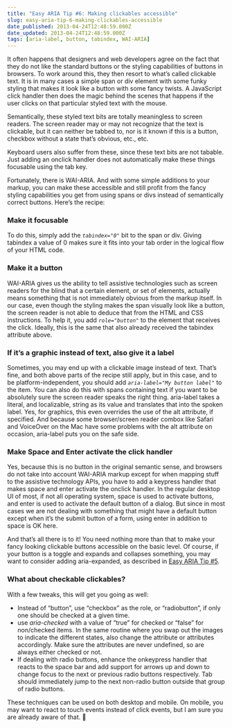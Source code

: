 ```yaml
---
title: "Easy ARIA Tip #6: Making clickables accessible"
slug: easy-aria-tip-6-making-clickables-accessible
date_published: 2013-04-24T12:48:59.000Z
date_updated: 2013-04-24T12:48:59.000Z
tags: [aria-label, button, tabindex, WAI-ARIA]
---
```


It often happens that designers and web developers agree on the fact that they do not like the standard buttons or the styling capabilities of buttons in browsers. To work around this, they then resort to what&#8217;s called clickable text. It is in many cases a simple span or div element with some funky styling that makes it look like a button with some fancy twists. A JavaScript click handler then does the magic behind the scenes that happens if the user clicks on that particular styled text with the mouse.

Semantically, these styled text bits are totally meaningless to screen readers. The screen reader may or may not recognize that the text is clickable, but it can neither be tabbed to, nor is it known if this is a button, checkbox without a state that&#8217;s obvious, etc., etc.

Keyboard users also suffer from these, since these text bits are not tabable. Just adding an onclick handler does not automatically make these things focusable using the tab key.

Fortunately, there is WAI-ARIA. And with some simple additions to your markup, you can make these accessible and still profit from the fancy styling capabilities you get from using spans or divs instead of semantically correct buttons. Here&#8217;s the recipe:

### Make it focusable

To do this, simply add the *`tabindex="0"`* bit to the span or div. Giving tabindex a value of 0 makes sure it fits into your tab order in the logical flow of your HTML code.

### Make it a button

WAI-ARIA gives us the ability to tell assistive technologies such as screen readers for the blind that a certain element, or set of elements, actually means something that is not immediately obvious from the markup itself. In our case, even though the styling makes the span visually look like a button, the screen reader is not able to deduce that from the HTML and CSS instructions. To help it, you add *`role="button"`* to the element that receives the click. Ideally, this is the same that also already received the tabindex attribute above.

### If it&#8217;s a graphic instead of text, also give it a label

Sometimes, you may end up with a clickable image instead of text. That&#8217;s fine, and both above parts of the recipe still apply, but in this case, and to be platform-independent, you should add *`aria-label="My button label"`* to the item. You can also do this with spans containing text if you want to be absolutely sure the screen reader speaks the right thing. aria-label takes a literal, and localizable, string as its value and translates that into the spoken label. Yes, for graphics, this even overrides the use of the alt attribute, if specified. And because some browser/screen reader combox like Safari and VoiceOver on the Mac have some problems with the alt attribute on occasion, aria-label puts you on the safe side.

### Make Space and Enter activate the click handler

Yes, because this is no button in the original semantic sense, and browsers do not take into account WAI-ARIA markup except for when mapping stuff to the assistive technology APIs, you have to add a keypress handler that makes space and enter activate the onclick handler. In the regular desktop UI of most, if not all operating system, space is used to activate buttons, and enter is used to activate the default button of a dialog. But since in most cases we are not dealing with something that might have a default button except when it&#8217;s the submit button of a form, using enter in addition to space is OK here.

And that&#8217;s all there is to it! You need nothing more than that to make your fancy looking clickable buttons accessible on the basic level. Of course, if your button is a toggle and expands and collapses something, you may want to consider adding aria-expanded, as described in [Easy ARIA Tip #5](http://www.marcozehe.de/2010/02/10/easy-aria-tip-5-aria-expanded-and-aria-controls/).

### What about checkable clickables?

With a few tweaks, this will get you going as well:

- Instead of &#8220;button&#8221;, use &#8220;checkbox&#8221; as the role, or &#8220;radiobutton&#8221;, if only one should be checked at a given time.
- use *aria-checked* with a value of &#8220;true&#8221; for checked or &#8220;false&#8221; for non/checked items. In the same routine where you swap out the images to indicate the different states, also change the attribute or attributes accordingly. Make sure the attributes are never undefined, so are always either checked or not.
- If dealing with radio buttons, enhance the onkeypress handler that reacts to the space bar and add support for arrows up and down to change focus to the next or previous radio buttons respectively. Tab should immediately jump to the next non-radio button outside that group of radio buttons.

These techniques can be used on both desktop and mobile. On mobile, you may want to react to touch events instead of click events, but I am sure you are already aware of that. 🙂
